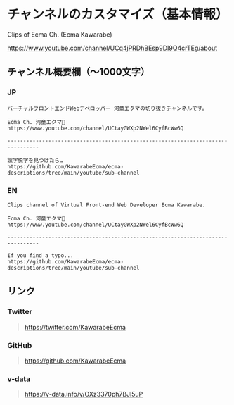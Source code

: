 # チャンネルのカスタマイズ（基本情報）

Clips of Ecma Ch. (Ecma Kawarabe)

<https://www.youtube.com/channel/UCq4jPRDhBEsp9DI9Q4crTEg/about>

## チャンネル概要欄（〜1000文字）

### JP

```
バーチャルフロントエンドWebデベロッパー 河童エクマの切り抜きチャンネルです。

Ecma Ch. 河童エクマ🥒
https://www.youtube.com/channel/UCtayGWXp2NWel6CyfBcWw6Q

--------------------------------------------------------------------------------

誤字脱字を見つけたら…
https://github.com/KawarabeEcma/ecma-descriptions/tree/main/youtube/sub-channel
```

### EN


```
Clips channel of Virtual Front-end Web Developer Ecma Kawarabe.

Ecma Ch. 河童エクマ🥒
https://www.youtube.com/channel/UCtayGWXp2NWel6CyfBcWw6Q

--------------------------------------------------------------------------------

If you find a typo...
https://github.com/KawarabeEcma/ecma-descriptions/tree/main/youtube/sub-channel
```

## リンク

### Twitter

> https://twitter.com/KawarabeEcma

### GitHub

> https://github.com/KawarabeEcma

### v-data

> https://v-data.info/v/OXz3370ph7BJl5uP